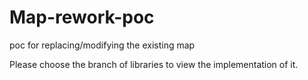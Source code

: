 # Map-rework-poc
poc for replacing/modifying the existing map

Please choose the branch of libraries to view the implementation of it. 
